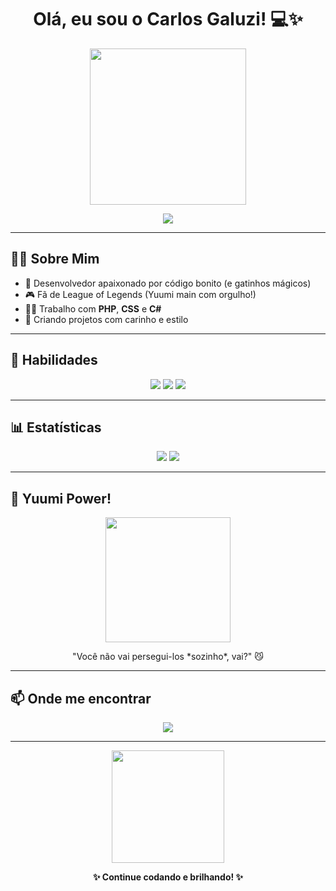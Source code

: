 <h1 align="center">Olá, eu sou o Carlos Galuzi! 💻✨</h1>
<p align="center">
  <img src="https://media.tenor.com/bYzNjvB9AFgAAAAC/yuumi-league-of-legends.gif" width="250"/>
</p>

<p align="center">
  <img src="https://readme-typing-svg.herokuapp.com?font=Fira+Code&size=22&duration=2000&pause=1000&color=8A2BE2&center=true&vCenter=true&width=435&lines=🐱+Main+Yuumi+Player...;👨‍💻+PHP+%7C+CSS+%7C+C%23+Dev;💫+Magic,+Code+and+Fluff!+" />
</p>

---

## 🧙‍♂️ Sobre Mim
- 💜 Desenvolvedor apaixonado por código bonito (e gatinhos mágicos)
- 🎮 Fã de League of Legends (Yuumi main com orgulho!)
- 👨‍💻 Trabalho com **PHP**, **CSS** e **C#**
- 🌙 Criando projetos com carinho e estilo

---

## 💼 Habilidades
<p align="center">
  <img src="https://img.shields.io/badge/-PHP-8892BF?style=for-the-badge&logo=php&logoColor=white" />
  <img src="https://img.shields.io/badge/-CSS3-1572B6?style=for-the-badge&logo=css3" />
  <img src="https://img.shields.io/badge/-C%23-239120?style=for-the-badge&logo=c-sharp&logoColor=white" />
</p>

---

## 📊 Estatísticas
<p align="center">
  <img src="https://github-readme-stats.vercel.app/api?username=galuzi&show_icons=true&theme=tokyonight&hide_border=true" />
  <img src="https://github-readme-stats.vercel.app/api/top-langs/?username=galuzi&layout=compact&theme=tokyonight&hide_border=true" />
</p>

---

## 🌟 Yuumi Power!
<p align="center">
  <img src="https://media.tenor.com/bYzNjvB9AFgAAAAC/yuumi-league-of-legends.gif" width="200"/>
</p>
<p align="center">"Você não vai persegui-los *sozinho*, vai?" 😼</p>

---

## 📫 Onde me encontrar
<p align="center">
  <a href="https://github.com/galuzi">
    <img src="https://img.shields.io/badge/GitHub-galuzi-8A2BE2?style=for-the-badge&logo=github&logoColor=white" />
  </a>
</p>

---

<p align="center">
  <img src="https://i.pinimg.com/originals/95/d1/eb/95d1ebf4b67d6e9c1684e4bfb23d8057.gif" width="180"/>
</p>

<p align="center"><b>✨ Continue codando e brilhando! ✨</b></p>

